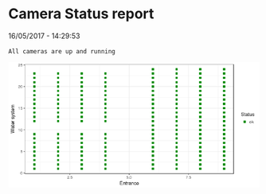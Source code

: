 Camera Status report
================
16/05/2017 - 14:29:53

    All cameras are up and running

![](camreport_files/figure-markdown_github/unnamed-chunk-2-1.png)
